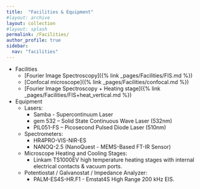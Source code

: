 ```yaml
---
title:  "Facilities & Equipment"
#layout: archive
layout: collection
#layout: splash
permalink: /Facilities/
author_profile: true
sidebar:
  nav: "facilities"
---
```

* Facilities
  * [Fourier Image Spectroscopy]({% link _pages/Facilities/FIS.md %})
  * [Confocal microscope]({% link _pages/Facilities/confocal.md %})
  * [Fourier Image Spectroscopy + Heating stage]({% link _pages/Facilities/FIS+heat_vertical.md %})
* Equipment 
  * Lasers:
    * Samba - Supercontinuum Laser
    * gem 532 – Solid State Continuous Wave Laser (532nm)
    * PIL051-FS – Picosecond Pulsed Diode Laser (510nm)
   * Spectrometers:
       * HR4PRO-VIS-NIR-ES
       * NANOQ-2.5 (NanoQuest - MEMS-Based FT-IR Sensor)
   * Microscope Heating and Cooling Stages:
       * Linkam TS1000EV high temperature heating stages with internal electrical contacts & vacuum ports.
   *  Potentiostat / Galvanostat / Impedance Analyzer:
       * PALM-ES4S-HR.F1 - Emstat4S High Range 200 kHz EIS.
